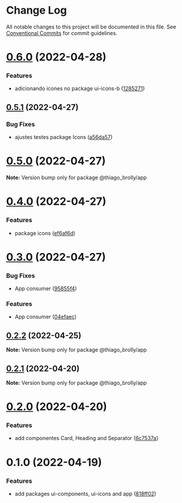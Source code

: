 # Change Log

All notable changes to this project will be documented in this file.
See [Conventional Commits](https://conventionalcommits.org) for commit guidelines.

# [0.6.0](https://github.com/thiagobrolly/paykit/compare/v0.5.1...v0.6.0) (2022-04-28)


### Features

* adicionando icones no package ui-icons-b ([1285271](https://github.com/thiagobrolly/paykit/commit/1285271441ab9e3fef28c8cff43f7d071dad5d4b))





## [0.5.1](https://github.com/thiagobrolly/paykit/compare/v0.5.0...v0.5.1) (2022-04-27)


### Bug Fixes

* ajustes testes package Icons ([a56da57](https://github.com/thiagobrolly/paykit/commit/a56da57df243299bd1f04ccd576fa4ad990f4e4e))





# [0.5.0](https://github.com/thiagobrolly/paykit/compare/v0.4.0...v0.5.0) (2022-04-27)

**Note:** Version bump only for package @thiago_brolly/app





# [0.4.0](https://github.com/thiagobrolly/paykit/compare/v0.3.0...v0.4.0) (2022-04-27)


### Features

* package icons ([ef6af6d](https://github.com/thiagobrolly/paykit/commit/ef6af6d323d79d5263bdbc6f37a1b238e73f837e))





# [0.3.0](https://github.com/thiagobrolly/paykit/compare/v0.2.3...v0.3.0) (2022-04-27)


### Bug Fixes

* App consumer ([95855f4](https://github.com/thiagobrolly/paykit/commit/95855f4f8b668cf0c0e7309e3d6006b7ddd822f8))


### Features

* App consumer ([04efaec](https://github.com/thiagobrolly/paykit/commit/04efaec78cc48432f04e1fc9845e20e72a625e49))





## [0.2.2](https://github.com/thiagobrolly/monorepo/compare/v0.2.1...v0.2.2) (2022-04-25)

**Note:** Version bump only for package @thiago_brolly/app





## [0.2.1](https://github.com/thiagobrolly/monorepo/compare/v0.2.0...v0.2.1) (2022-04-20)

**Note:** Version bump only for package @thiago_brolly/app





# [0.2.0](https://github.com/thiagobrolly/monorepo/compare/v0.1.0...v0.2.0) (2022-04-20)


### Features

* add componentes Card, Heading and Separator ([6c7537a](https://github.com/thiagobrolly/monorepo/commit/6c7537a4130879d2690ad65d435f17cf70ed5537))





# 0.1.0 (2022-04-19)


### Features

* add packages ui-components, ui-icons and app ([818ff02](https://github.com/thiagobrolly/monorepo/commit/818ff020e4012fbc7557768c11e9104ae53e2b7e))
